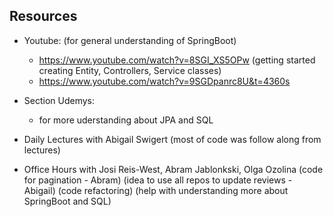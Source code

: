 ## Resources 

- Youtube:
  (for general understanding of SpringBoot)
  -   https://www.youtube.com/watch?v=8SGI_XS5OPw (getting started creating Entity, Controllers, Service classes)
  -   https://www.youtube.com/watch?v=9SGDpanrc8U&t=4360s

- Section Udemys:
  - for more uderstanding about JPA and SQL
  
- Daily Lectures with Abigail Swigert (most of code was follow along from lectures)

- Office Hours with Josi Reis-West, Abram Jablonkski, Olga Ozolina 
    (code for pagination - Abram)
    (idea to use all repos to update reviews - Abigail)
    (code refactoring)
    (help with understanding more about SpringBoot and SQL)
